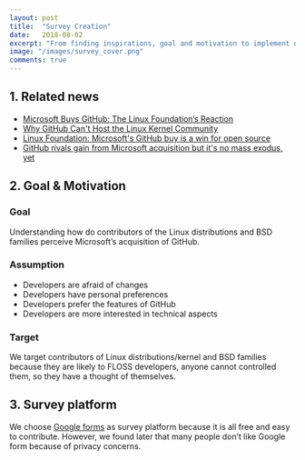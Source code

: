 ```yaml
---
layout: post
title:  "Survey Creation"
date:   2018-08-02
excerpt: "From finding inspirations, goal and motivation to implement our survey."
image: "/images/survey_cover.png"
comments: true
---
```

## 1. Related news
- [Microsoft Buys GitHub: The Linux Foundation’s Reaction](https://www.linuxfoundation.org/blog/microsoft-buys-github-the-linux-foundations-reaction/)
- [Why GitHub Can't Host the Linux Kernel Community](https://news.ycombinator.com/item?id=14972872)
- [Linux Foundation: Microsoft's GitHub buy is a win for open source](https://www.zdnet.com/article/linux-foundation-microsofts-github-buy-is-a-win-for-open-source/)
- [GitHub rivals gain from Microsoft acquisition but it's no mass exodus, yet](https://www.zdnet.com/article/github-rivals-gain-from-microsoft-acquisition-but-its-no-mass-exodus-yet/)

## 2.  Goal & Motivation
### Goal
Understanding how do contributors of the Linux distributions and BSD families perceive Microsoft’s acquisition of GitHub.
### Assumption 
- Developers are afraid of changes
- Developers have personal preferences
- Developers prefer the features of GitHub
- Developers are more interested in technical aspects

### Target
We target contributors of Linux distributions/kernel and BSD families because they are likely to FLOSS developers, anyone cannot controlled them, so they have a thought of themselves.

## 3. Survey platform
We choose [Google forms](https://docs.google.com/forms/u/0/)  as survey platform because it is all free and easy to contribute. However, we found later that many people don’t like Google form because of privacy concerns.

